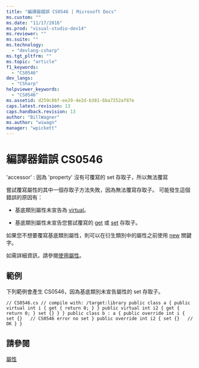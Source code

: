 ```yaml
---
title: "編譯器錯誤 CS0546 | Microsoft Docs"
ms.custom: ""
ms.date: "11/17/2016"
ms.prod: "visual-studio-dev14"
ms.reviewer: ""
ms.suite: ""
ms.technology: 
  - "devlang-csharp"
ms.tgt_pltfrm: ""
ms.topic: "article"
f1_keywords: 
  - "CS0546"
dev_langs: 
  - "CSharp"
helpviewer_keywords: 
  - "CS0546"
ms.assetid: d259c86f-ee29-4e2d-b381-6ba7252af87e
caps.latest.revision: 13
caps.handback.revision: 13
author: "BillWagner"
ms.author: "wiwagn"
manager: "wpickett"
---
```

# 編譯器錯誤 CS0546
'accessor' : 因為 'property' 沒有可覆寫的 set 存取子，所以無法覆寫  
  
 嘗試覆寫屬性的其中一個存取子方法失敗，因為無法覆寫存取子。 可能發生這個錯誤的原因有：  
  
-   基底類別屬性未宣告為 [virtual](/dotnet/csharp/language-reference/keywords/virtual)。  
  
-   基底類別屬性未宣告您嘗試覆寫的 [get](/dotnet/csharp/language-reference/keywords/get) 或 [set](/dotnet/csharp/language-reference/keywords/set) 存取子。  
  
 如果您不想要覆寫基底類別屬性，則可以在衍生類別中的屬性之前使用 [new](/dotnet/csharp/language-reference/keywords/new) 關鍵字。  
  
 如需詳細資訊，請參閱[使用屬性](/dotnet/csharp/programming-guide/classes-and-structs/using-properties)。  
  
## 範例  
 下列範例會產生 CS0546，因為基底類別未宣告屬性的 set 存取子。  
  
```  
// CS0546.cs // compile with: /target:library public class a { public virtual int i { get { return 0; } } public virtual int i2 { get { return 0; } set {} } } public class b : a { public override int i { set {}   // CS0546 error no set } public override int i2 { set {}   // OK } }  
```  
  
## 請參閱  
 [屬性](/dotnet/csharp/programming-guide/classes-and-structs/properties)